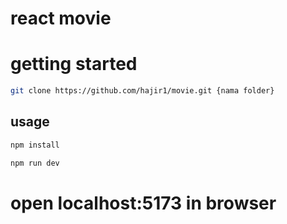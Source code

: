 # react movie

# getting started


```bash
git clone https://github.com/hajir1/movie.git {nama folder}

```

## usage

```bash
npm install

```
```bash
npm run dev

```

# open localhost:5173 in browser
